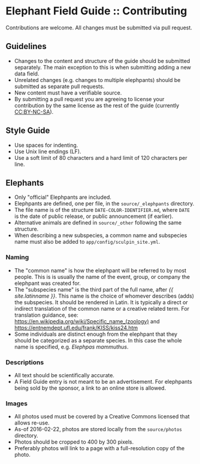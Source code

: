 # Elephant Field Guide :: Contributing

Contributions are welcome. All changes must be submitted via pull request.

## Guidelines

* Changes to the content and structure of the guide should be submitted separately.
  The main exception to this is when submitting adding a new data field.
* Unrelated changes (e.g. changes to multiple elephpants) should be submitted as
  separate pull requests.
* New content must have a verifiable source.
* By submitting a pull request you are agreeing to license your contribution by
  the same license as the rest of the guide (currently
  [CC:BY-NC-SA](https://creativecommons.org/licenses/by-nc-sa/4.0/)).

## Style Guide

* Use spaces for indenting.
* Use Unix line endings (LF).
* Use a soft limit of 80 characters and a hard limit of 120 characters per line.

## Elephants

* Only "official" Elephpants are included.
* Elephpants are defined, one per file, in the `source/_elephpants` directory.
* The file name is of the structure `DATE-COLOR-IDENTIFIER.md`, where `DATE` is the
  date of public release, or public announcement (if earlier).
* Alternative animals are defined in `source/_other` following the same structure.
* When describing a new subspecies, a common name and subspecies name must also
  be added to `app/config/sculpin_site.yml`.

### Naming
* The "common name" is how the elephpant will be referred to by most people. This is
  is usually the name of the event, group, or company the elephpant was created for.
* The "subspecies name" is the third part of the full name, after  <em>{{ site.latinname }}</em>.
  This name is the choice of whomever describes (adds) the subspecies. It should be
  rendered in Latin. It is typically a direct or indirect translation of the common
  name or a creative related term.
  For translation guidance, see: https://en.wikipedia.org/wiki/Specific_name_(zoology) and
  https://entnemdept.ufl.edu/frank/KISS/kiss24.htm
* Some individuals are distinct enough from the elephpant that they should be categorized
  as a separate species. In this case the whole name is specified, e.g. <em>Elephpas mammuthus</em>.

### Descriptions
* All text should be scientifically accurate.
* A Field Guide entry is not meant to be an advertisement. For elephpants being sold by
  the sponsor, a link to an online store is allowed.

### Images

* All photos used must be covered by a Creative Commons licensed that allows re-use.
* As-of 2016-02-22, photos are stored locally from the `source/photos` directory.
* Photos should be cropped to 400 by 300 pixels.
* Preferably photos will link to a page with a full-resolution copy of the photo.
